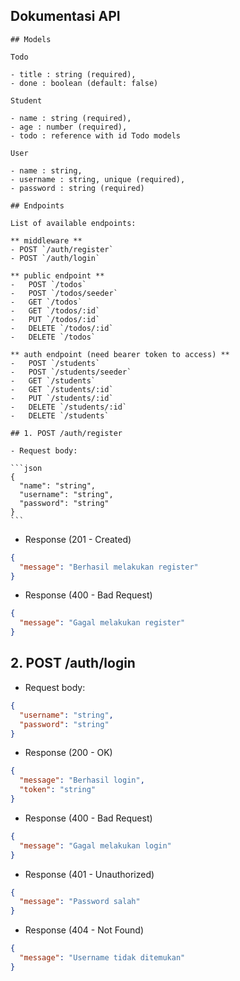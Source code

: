## Dokumentasi API

````
## Models

Todo

- title : string (required),
- done : boolean (default: false)

Student

- name : string (required),
- age : number (required),
- todo : reference with id Todo models

User

- name : string,
- username : string, unique (required),
- password : string (required)

## Endpoints

List of available endpoints:

** middleware **
- POST `/auth/register`
- POST `/auth/login`

** public endpoint **
-   POST `/todos`
-   POST `/todos/seeder`
-   GET `/todos`
-   GET `/todos/:id`
-   PUT `/todos/:id`
-   DELETE `/todos/:id`
-   DELETE `/todos`

** auth endpoint (need bearer token to access) **
-   POST `/students`
-   POST `/students/seeder`
-   GET `/students`
-   GET `/students/:id`
-   PUT `/students/:id`
-   DELETE `/students/:id`
-   DELETE `/students`

## 1. POST /auth/register

- Request body:

```json
{
  "name": "string",
  "username": "string",
  "password": "string"
}
```
````

- Response (201 - Created)

```json
{
  "message": "Berhasil melakukan register"
}
```

- Response (400 - Bad Request)

```json
{
  "message": "Gagal melakukan register"
}
```

## 2. POST /auth/login

- Request body:

```json
{
  "username": "string",
  "password": "string"
}
```

- Response (200 - OK)

```json
{
  "message": "Berhasil login",
  "token": "string"
}
```

- Response (400 - Bad Request)

```json
{
  "message": "Gagal melakukan login"
}
```

- Response (401 - Unauthorized)

```json
{
  "message": "Password salah"
}
```

- Response (404 - Not Found)

```json
{
  "message": "Username tidak ditemukan"
}
```
